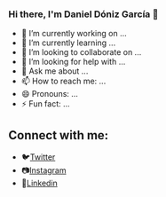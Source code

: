 ### Hi there, I'm Daniel Dóniz García 👋

- 🔭 I’m currently working on ...
- 🌱 I’m currently learning ...
- 👯 I’m looking to collaborate on ...
- 🤔 I’m looking for help with ...
- 💬 Ask me about ...
- 📫 How to reach me: ...
- 😄 Pronouns: ...
- ⚡ Fun fact: ...

## Connect with me:
- 🐦[Twitter](https://twitter.com/mrdoniz) 
- 📷[Instagram](https://www.instagram.com/mrdoniz/)
- 💼[Linkedin](https://www.linkedin.com/in/adal-diaz-fari%C3%B1a-56748a18b/)
